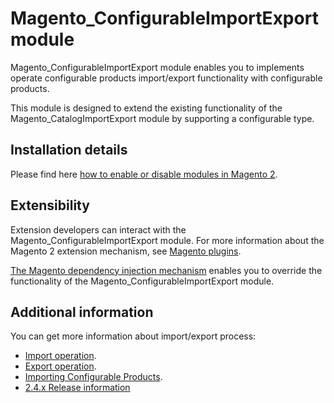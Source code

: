 # Magento_ConfigurableImportExport module

Magento_ConfigurableImportExport module enables you to implements operate configurable products import/export functionality with configurable products.

This module is designed to extend the existing functionality of the Magento_CatalogImportExport module by supporting a configurable type.

## Installation details

Please find here [how to enable or disable modules in Magento 2](https://devdocs.magento.com/guides/v2.4/install-gde/install/cli/install-cli-subcommands-enable.html).

## Extensibility

Extension developers can interact with the Magento_ConfigurableImportExport module. For more information about the Magento 2 extension mechanism, see [Magento plugins](https://devdocs.magento.com/guides/v2.4/extension-dev-guide/plugins.html).

[The Magento dependency injection mechanism](https://devdocs.magento.com/guides/v2.4/extension-dev-guide/depend-inj.html) enables you to override the functionality of the Magento_ConfigurableImportExport module.

## Additional information

You can get more information about import/export process:
- [Import operation](https://docs.magento.com/user-guide/system/data-import.html).
- [Export operation](https://docs.magento.com/user-guide/system/data-export.html).
- [Importing Configurable Products](https://docs.magento.com/user-guide/system/data-transfer-configurable-products.html).
- [2.4.x Release information](https://devdocs.magento.com/guides/v2.4/release-notes/bk-release-notes.html)
